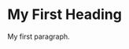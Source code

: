<!DOCTYPE html>
<html>
<body>

<h1> My First Heading </h1>

<p>My first paragraph.</p>

</body>
</html>
